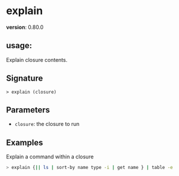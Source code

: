 # explain

**version**: 0.80.0

## **usage**:

Explain closure contents.

## Signature

`> explain (closure)`

## Parameters

- `closure`: the closure to run

## Examples

Explain a command within a closure

```bash
> explain {|| ls | sort-by name type -i | get name } | table -e
```
